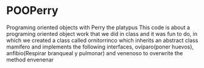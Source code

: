 # POOPerry
Programing oriented objects with Perry the platypus 
This code is about a programing oriented object work that we did in class and it was fun to do, in which we created a class called ornitorrinco which inherits an abstract class   mamifero and implements the following interfaces, ovíparo(poner huevos), anfibio(Respirar branqueal y pulmonar) and venenoso to overwrite the method envenenar
